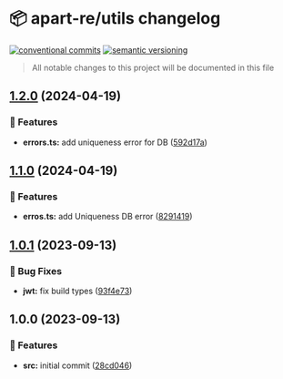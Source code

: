 # 📦 apart-re/utils changelog

[![conventional commits](https://img.shields.io/badge/conventional%20commits-1.0.0-yellow.svg)](https://conventionalcommits.org)
[![semantic versioning](https://img.shields.io/badge/semantic%20versioning-2.0.0-green.svg)](https://semver.org)

> All notable changes to this project will be documented in this file

## [1.2.0](https://github.com/apart-re/utils/compare/v1.1.0...v1.2.0) (2024-04-19)


### 🍕 Features

* **errors.ts:** add uniqueness error for DB ([592d17a](https://github.com/apart-re/utils/commit/592d17a9c9cb6cf9da493cc0ad3d96816157f59e))

## [1.1.0](https://github.com/apart-re/utils/compare/v1.0.1...v1.1.0) (2024-04-19)


### 🍕 Features

* **erros.ts:** add Uniqueness DB error ([8291419](https://github.com/apart-re/utils/commit/8291419b0760c3ec31f8986a45a65bd4ef1f3007))

## [1.0.1](https://github.com/apart-re/utils/compare/v1.0.0...v1.0.1) (2023-09-13)


### 🐛 Bug Fixes

* **jwt:** fix build types ([93f4e73](https://github.com/apart-re/utils/commit/93f4e73c31679599770a5b3b3f76f9fee9860806))

## 1.0.0 (2023-09-13)


### 🍕 Features

* **src:** initial commit ([28cd046](https://github.com/apart-re/utils/commit/28cd046b496deb744d3788fa3c786ca7dcc20e76))
